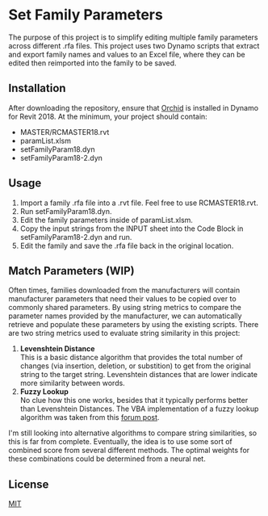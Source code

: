 # Set Family Parameters

The purpose of this project is to simplify editing multiple family parameters across different .rfa files. This project uses two Dynamo scripts that extract and export family names and values to an Excel file, where they can be edited then reimported into the family to be saved. 

## Installation

After downloading the repository, ensure that [Orchid](https://github.com/erfajo/OrchidForDynamo) is installed in Dynamo for Revit 2018. At the minimum, your project should contain: 
* MASTER/RCMASTER18.rvt
* paramList.xlsm
* setFamilyParam18.dyn
* setFamilyParam18-2.dyn

## Usage
1. Import a family .rfa file into a .rvt file. Feel free to use RCMASTER18.rvt.
2. Run setFamilyParam18.dyn.
3. Edit the family parameters inside of paramList.xlsm.
4. Copy the input strings from the INPUT sheet into the Code Block in setFamilyParam18-2.dyn and run.
5. Edit the family and save the .rfa file back in the original location.

## Match Parameters (WIP)
Often times, families downloaded from the manufacturers will contain manufacturer parameters that need their values to be copied over to commonly shared parameters. By using string metrics to compare the parameter names provided by the manufacturer, we can automatically retrieve and populate these parameters by using the existing scripts. There are two string metrics used to evaluate string similarity in this project:
1. <b> Levenshtein Distance </b> <br />
This is a basic distance algorithm that provides the total number of changes (via insertion, deletion, or substition) to get from the original string to the target string. Levenshtein distances that are lower indicate more similarity between words.
2. <b> Fuzzy Lookup </b> <br />
No clue how this one works, besides that it typically performs better than Levenshtein Distances. The VBA implementation of a fuzzy lookup algorithm was taken from this [forum post](https://www.mrexcel.com/board/threads/fuzzy-matching-new-version-plus-explanation.195635/).

I'm still looking into alternative algorithms to compare string similarities, so this is far from complete. Eventually, the idea is to use some sort of combined score from several different methods. The optimal weights for these combinations could be determined from a neural net.

## License
[MIT](https://choosealicense.com/licenses/mit/)